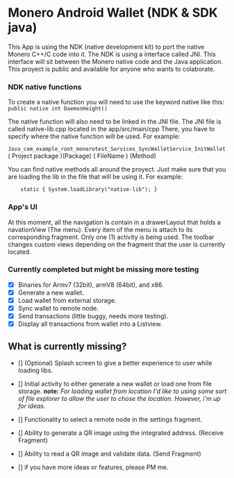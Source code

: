 # Monero Android Wallet (NDK & SDK java)

This App is using the NDK (native development kit) to port the native Monero C++/C 
code into it. The NDK is using a interface called JNI. This interface will sit
between the Monero native code and the Java application. This proyect is public and
available for anyone who wants to colaborate. 

### NDK native functions

To create a native function you will need to use the keyword native like this:
`public native int DaemonHeight()`

The native function will also need to be linked in the JNI file.
The JNI file is called native-lib.cpp located in the app/src/main/cpp
There, you have to specify where the native function will be used. For example: 

`Java_com_example_root_monerotest_Services_SyncWalletService_InitWallet` 
 (       Project package        )(Package)  (   FileName   ) (Method)


You can find native methods all around the proyect. Just make sure that you are
loading the lib in the file that will be using it. For example:

`    static {
        System.loadLibrary("native-lib");
    }`


### App's UI

At this moment, all the navigation is contain in a drawerLayout that holds a 
navationView (The menu). Every item of the menu is attach to its corresponding
fragment. Only one (1) activity is being used. The toolbar changes custom views
depending  on the fragment that the user is currently located.



### Currently completed but might be missing more testing

- [x] Binaries for Armv7 (32bit), armV8 (64bit), and x86.
- [x] Generate a new wallet.
- [x] Load wallet from external storage.
- [x] Sync wallet to remote node.
- [x] Send transactions (little buggy, needs more testing).
- [x] Display all transactions from wallet into a Listview. 

## What is currently missing?

- [] \(Optional) Splash screen to give a better experience to user while loading libs.
- [] Initial activity to either generate a new wallet or load one from file storage.
		**note:** *For loading wallet from location I'd like to using some sort of file 
		explorer to allow the user to chose the location. However, i'm up for ideas.*

- [] Functionality to select a remote node in the settings fragment.
- [] Ability to generate a QR image using the integrated address. (Receive Fragment)
- [] Ability to read a QR image and validate data. (Send Fragment)
- [] if you have more ideas or features, please PM me.




